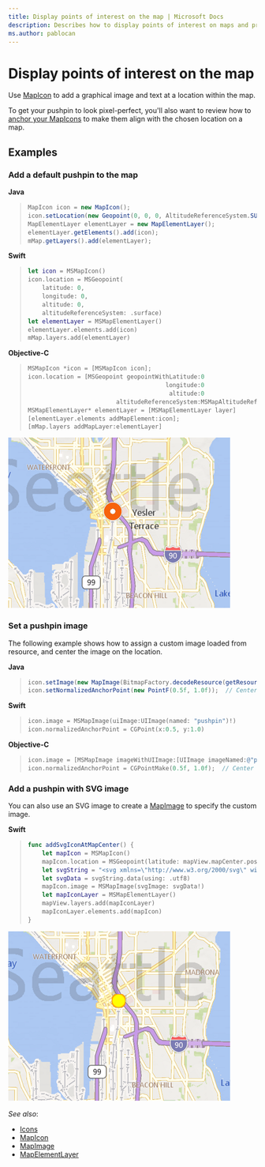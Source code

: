 ```yaml
---
title: Display points of interest on the map | Microsoft Docs
description: Describes how to display points of interest on maps and provides examples of adding pushpins to maps and images.
ms.author: pablocan
---
```


# Display points of interest on the map

Use [MapIcon](../map-control-api/MapIcon-class.md) to add a graphical image and text at a
location within the map.

To get your pushpin to look pixel-perfect, you'll also want to review how to [anchor your MapIcons](anchoring-mapIcons.md) to make them
align with the chosen location on a map.

## Examples

### Add a default pushpin to the map

**Java**

>```Java
> MapIcon icon = new MapIcon();
> icon.setLocation(new Geopoint(0, 0, 0, AltitudeReferenceSystem.SURFACE));
> MapElementLayer elementLayer = new MapElementLayer();
> elementLayer.getElements().add(icon);
> mMap.getLayers().add(elementLayer);
>```

**Swift**

>```swift
> let icon = MSMapIcon()
> icon.location = MSGeopoint(
>     latitude: 0,
>     longitude: 0,
>     altitude: 0,
>     altitudeReferenceSystem: .surface)
> let elementLayer = MSMapElementLayer()
> elementLayer.elements.add(icon)
> mMap.layers.add(elementLayer)
>```

**Objective-C**

>```objectivec
> MSMapIcon *icon = [MSMapIcon icon];
> icon.location = [MSGeopoint geopointWithLatitude:0
>                                        longitude:0
>                                         altitude:0
>                          altitudeReferenceSystem:MSMapAltitudeReferenceSystemSurface];
> MSMapElementLayer* elementLayer = [MSMapElementLayer layer]
> [elementLayer.elements addMapElement:icon];
> [mMap.layers addMapLayer:elementLayer]
>```

![Default icon](media/icons-default.png)

### Set a pushpin image

The following example shows how to assign a custom image loaded from resource, and center the image on the location.

**Java**

>```Java
> icon.setImage(new MapImage(BitmapFactory.decodeResource(getResources(), imageIndex)));
> icon.setNormalizedAnchorPoint(new PointF(0.5f, 1.0f));  // Center against the bottom of the image
>```

**Swift**

>```swift
> icon.image = MSMapImage(uiImage:UIImage(named: "pushpin")!)
> icon.normalizedAnchorPoint = CGPoint(x:0.5, y:1.0)
>```

**Objective-C**

>```objectivec
> icon.image = [MSMapImage imageWithUIImage:[UIImage imageNamed:@"pushpin"]];
> icon.normalizedAnchorPoint = CGPointMake(0.5f, 1.0f);  // Center against the bottom of the image
>```

### Add a pushpin with SVG image

You can also use an SVG image to create a [MapImage](../map-control-api/MapImage-class.md) to specify the custom image.

**Swift**

>```swift
> func addSvgIconAtMapCenter() {
>     let mapIcon = MSMapIcon()
>     mapIcon.location = MSGeopoint(latitude: mapView.mapCenter.position.latitude, longitude: mapView.mapCenter.position.longitude)
>     let svgString = "<svg xmlns=\"http://www.w3.org/2000/svg\" width=\"50\" height=\"50\"><circle cx=\"25\" cy=\"25\" r=\"20\" stroke=\"orange\" stroke-width=\"4\" fill=\"yellow\" /></svg>"
>     let svgData = svgString.data(using: .utf8)
>     mapIcon.image = MSMapImage(svgImage: svgData!)
>     let mapIconLayer = MSMapElementLayer()
>     mapView.layers.add(mapIconLayer)
>     mapIconLayer.elements.add(mapIcon)
> }
>```

![SVG Icon](media/icons-svg.png)

_See also_:
* [Icons](map-icons.md)
* [MapIcon](../map-control-api/MapIcon-class.md)
* [MapImage](../map-control-api/MapImage-class.md)
* [MapElementLayer](../map-control-api/MapElementLayer-class.md)
